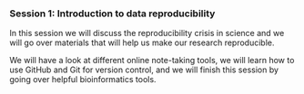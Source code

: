 
### Session 1: Introduction to data reproducibility

In this session we will discuss the reproducibility crisis in science and we will go over materials that will help us make our research reproducible. 

We will have a look at different online note-taking tools, we will learn how to use GitHub and Git for version control, and we will finish this session by going over helpful bioinformatics tools.